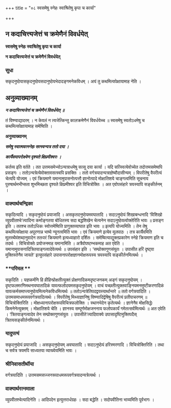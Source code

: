 +++
title = "०८ स्वसमेषु स्नेहः स्वाश्रितेषु कृपा च कार्या"

+++


## न कदाचित्त्यजेत्तं च क्रमेणैनं विवर्धयेत्

**स्वसमेषु स्नेहः स्वाश्रितेषु कृपा च कार्या**

**न कदाचित्त्यजेत्तं च क्रमेणैनं विवर्धयेत्**

### **सुधा**

सकृदनुष्ठेयासकृदनुष्ठेयसदानुष्ठेयभेदादङ्गमनेकविधम् । अयं तु कथमित्यपेक्षायामाह नेति ।

## **अनुव्याख्यानम्**

***न कदाचित्त्यजेत्तं च क्रमेणैनं विवर्धयेत् ॥***

तं विष्ण्वाद्यादरम् । न केवलं न त्यजेत्किन्तु कालक्रमेणैनं विवर्धयेच्च ॥ स्वसमेषु स्वतोऽधमेषु च कथमित्यपेक्षायामाह समेष्विति ।

**अनुव्याख्यानम्**

***समेषु स्वात्मवत्स्नेहः सत्स्वन्यत्र ततो दया ।***

***कार्यैवमापरोक्ष्येण दृश्यते क्षिप्रमीश्वरः ।***

कर्तव्य इति वर्तते । तत उत्तमसमेभ्योऽन्यत्राधमेषु सत्सु दया कार्या । यदि सत्स्वित्येवोच्येत तदोत्तमसमेष्वपि प्रसङ्गः । ततोऽन्यत्रेत्येवोक्तावसत्स्वपि प्रसक्तिः । ततो वर्गत्रयादन्यत्राज्ञेष्वौदासीन्यम् । विपरीतेषु वैपरीत्यं चेत्यपि योज्यम् । एवं क्रियमाणे यमानामुपासनोत्पत्तौ ज्ञानोत्पादे मोक्षातिशये चाङ्गत्वमिति सूचनाय पुरुषार्थमभीप्सता शुभमिच्छता दृश्यते क्षिप्रमीश्वर इति विचित्रोक्तिः । अत एवोपसंहारे त्रयस्यापि सङ्कीर्तनम् ।

### **वाक्यार्थचन्द्रिका**

सकृदित्यादि । सकृदनुष्ठेयं प्रयाजादि । असकृतदनुष्ठेयमवघातादि । सदाऽनुष्ठेयं शिखाबन्धनादि ‘विशिखो व्युपवीतश्चे’त्यादिना कर्माङ्गतया बोधितस्य सदा बद्धशिखेन चेत्यनेन सदाऽनुष्ठेयत्वोक्तेरिति भावः ॥ प्रसङ्ग इति । ततश्च ततोऽधिकः स्वोत्तमेष्विति प्रागुक्तव्याघात इति भावः ॥ इत्यपि योज्यमिति । तेन तेषु कथमित्यपेक्षाया अपूरणान्न भाष्ये न्यूनत्वमिति भावः । एवं क्रियमाणे इत्येव मूलपाठः । तत्र कार्यैवमिति मूलस्थैवंशब्दानुवादेन ततःपरं क्रियमाणे इत्यध्याहारो दर्शितः । समेष्वित्याद्युक्तप्रकारेण स्नेहे क्रियमाण इति च तदर्थः । विचित्रोक्तेः प्रयोजनमाह यमानामिति । अत्रैवोपष्टम्भकमाह अत एवेति । यमानामुपासनादित्रितयाङ्गत्वादेवेत्यर्थः ॥ उपसंहार इति । ‘सम्प्रोक्तगुणसंयुतः । उपासीत हरिं दृष्ट्वा मुक्तिस्तेनैव जायते’ इत्युपसंहारे उपासनापरोक्षज्ञानमोक्षरूपस्य त्रयस्यापि सङ्कीर्तनमित्यर्थः ।

### **परिमल **

सकृदिति । यज्ञकर्मणि हि व्रीहिन्प्रोक्षतीत्युक्तं प्रोक्षणादिकमदृष्टजनकम् अङ्गं सकृदनुष्ठेयम् । दृष्टफलमरणिमथनावघातादिकं यावत्फलोदयमसकृदनुष्ठेयम् । वाचं यच्छतीत्युक्तवाङ्नियमनमुष्टीकरणादिकं यावत्कर्मसमाप्त्यनुष्ठेयमित्यनेकविधमित्यर्थः ॥ ततोऽन्यत्रेतिपदद्वयस्यार्थान्तरे ॥ ततो वर्गत्रयादिति । उत्तमसमाधमरूपवर्गत्रयादित्यर्थः । विपरीतेषु मिथ्याज्ञानिषु विष्ण्वादिद्वेषिषु वैपरीत्यं प्रतीपाचरणम् ॥ विचित्रोक्तिरिति । मोक्षध्यानापरोक्षरूपविचित्रफलोक्तिः । स्थानभेदेन कृतेत्यर्थः । ज्ञानेनैव मोक्षसिद्धेः किमनेनेत्युक्तम् । मोक्षातिशये चेति । ज्ञानस्य सम्पूर्णमोक्षजननाय फलोपकार्यं गमेतत्सर्वमित्यर्थः ॥ अत एवेति । ‘त्रितयाङ्गत्वादेव तेन सम्प्रोक्तगुणसंयुतः । उपासीते’त्यादिवाक्ये उपासादृष्टिमुक्तिपदैस् त्रितयसङ्कीर्तनमित्यर्थः ।

### **यादुपत्यं**

सकृदनुष्ठेयं प्रयाजादि । असकृदनुष्ठेयम् अवघातादि । सदाऽनुष्ठेयं हरिस्मरणादि । विचित्रोक्तिरिति । तथा च सर्वत्र त्रयमपि साध्यतया व्याख्येयमिति भावः ।

### **श्रीनिवासतीर्थीया**

वर्गत्रयादिति । उत्तमसमसज्जनरूपाधमरूपवर्गत्रयादन्यत्रेत्यर्थः ।

### **वाक्यार्थरत्नमाला**

व्युपवीतश्चेत्यादिनेति । आदिपदेन इत्युत्तरार्धग्रहः । सदा बद्धेति । सदोपवीतिना भाव्यमिति पूर्वभागः ।

